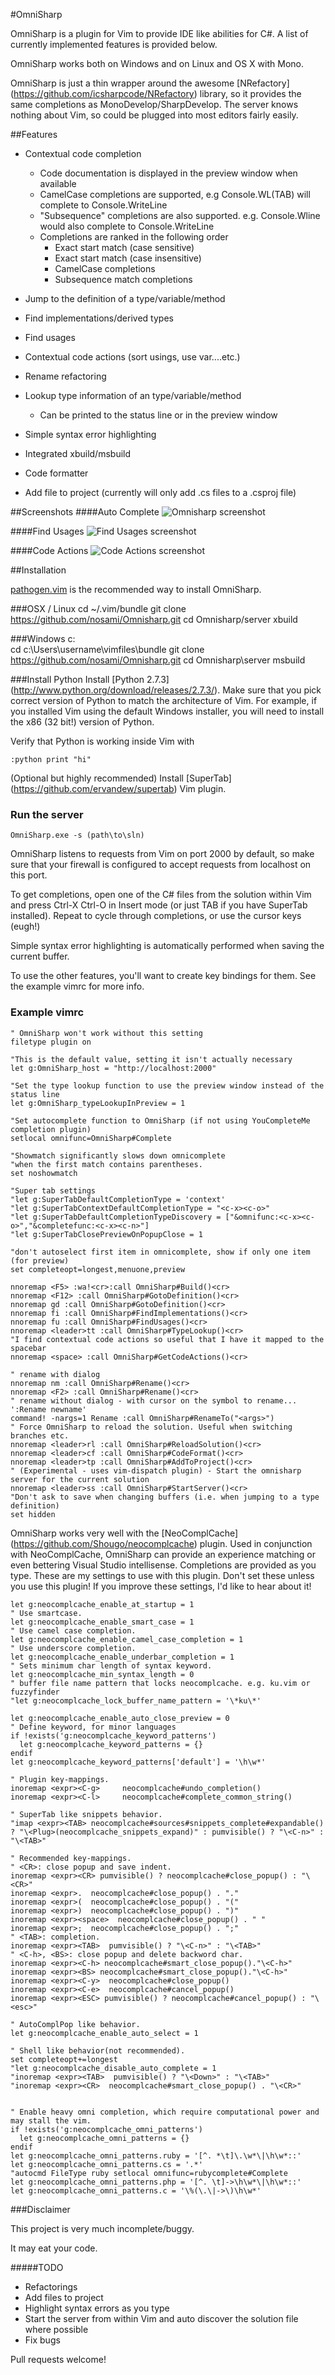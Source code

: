 #OmniSharp

OmniSharp is a plugin for Vim to provide IDE like abilities for C#. A list of currently implemented features is provided below.

OmniSharp works both on Windows and on Linux and OS X with Mono.

OmniSharp is just a thin wrapper around the awesome [NRefactory] (https://github.com/icsharpcode/NRefactory) library, so it provides the same
completions as MonoDevelop/SharpDevelop. The server knows nothing about Vim, so could be plugged into most editors fairly easily.

##Features

* Contextual code completion
	* Code documentation is displayed in the preview window when available
	* CamelCase completions are supported, e.g Console.WL(TAB) will complete to Console.WriteLine
	* "Subsequence" completions are also supported. e.g. Console.Wline would also complete to Console.WriteLine
	* Completions are ranked in the following order
		* Exact start match (case sensitive)
		* Exact start match (case insensitive)
		* CamelCase completions
		* Subsequence match completions

* Jump to the definition of a type/variable/method
* Find implementations/derived types
* Find usages
* Contextual code actions (sort usings, use var....etc.)
* Rename refactoring
* Lookup type information of an type/variable/method
	* Can be printed to the status line or in the preview window
* Simple syntax error highlighting
* Integrated xbuild/msbuild
* Code formatter
* Add file to project (currently will only add .cs files to a .csproj file)


##Screenshots
####Auto Complete
![Omnisharp screenshot](https://raw.github.com/nosami/Omnisharp/gh-pages/Omnisharp.png)

####Find Usages
![Find Usages screenshot](https://raw.github.com/nosami/Omnisharp/gh-pages/FindUsages.png)

####Code Actions
![Code Actions screenshot](https://raw.github.com/nosami/Omnisharp/gh-pages/CodeActions.png)

##Installation

[pathogen.vim](https://github.com/tpope/vim-pathogen) is the recommended way to install OmniSharp.

###OSX / Linux
    cd ~/.vim/bundle
    git clone https://github.com/nosami/Omnisharp.git
    cd Omnisharp/server
	xbuild

###Windows
	c:\
	cd c:\Users\username\vimfiles\bundle
    git clone https://github.com/nosami/Omnisharp.git
    cd Omnisharp\server
	msbuild

###Install Python
Install [Python 2.7.3] (http://www.python.org/download/releases/2.7.3/). Make sure that you pick correct version of Python to match the architecture of Vim. 
For example, if you installed Vim using the default Windows installer, you will need to install the x86 (32 bit!) version of Python.

Verify that Python is working inside Vim with 

```vim
:python print "hi"
```


(Optional but highly recommended) Install [SuperTab] (https://github.com/ervandew/supertab) Vim plugin.

### Run the server

	OmniSharp.exe -s (path\to\sln)

OmniSharp listens to requests from Vim on port 2000 by default, so make sure that your firewall is configured to accept requests from localhost on this port.

To get completions, open one of the C# files from the solution within Vim and press Ctrl-X Ctrl-O in Insert mode (or just TAB if you have SuperTab installed). 
Repeat to cycle through completions, or use the cursor keys (eugh!)

Simple syntax error highlighting is automatically performed when saving the current buffer.

To use the other features, you'll want to create key bindings for them. See the example vimrc for more info.



### Example vimrc

```vim
" OmniSharp won't work without this setting
filetype plugin on

"This is the default value, setting it isn't actually necessary
let g:OmniSharp_host = "http://localhost:2000"

"Set the type lookup function to use the preview window instead of the status line
let g:OmniSharp_typeLookupInPreview = 1

"Set autocomplete function to OmniSharp (if not using YouCompleteMe completion plugin)
setlocal omnifunc=OmniSharp#Complete

"Showmatch significantly slows down omnicomplete
"when the first match contains parentheses.
set noshowmatch

"Super tab settings
"let g:SuperTabDefaultCompletionType = 'context'
"let g:SuperTabContextDefaultCompletionType = "<c-x><c-o>"
"let g:SuperTabDefaultCompletionTypeDiscovery = ["&omnifunc:<c-x><c-o>","&completefunc:<c-x><c-n>"]
"let g:SuperTabClosePreviewOnPopupClose = 1

"don't autoselect first item in omnicomplete, show if only one item (for preview)
set completeopt=longest,menuone,preview

nnoremap <F5> :wa!<cr>:call OmniSharp#Build()<cr>
nnoremap <F12> :call OmniSharp#GotoDefinition()<cr>
nnoremap gd :call OmniSharp#GotoDefinition()<cr>
nnoremap fi :call OmniSharp#FindImplementations()<cr>
nnoremap fu :call OmniSharp#FindUsages()<cr>
nnoremap <leader>tt :call OmniSharp#TypeLookup()<cr>
"I find contextual code actions so useful that I have it mapped to the spacebar
nnoremap <space> :call OmniSharp#GetCodeActions()<cr>

" rename with dialog
nnoremap nm :call OmniSharp#Rename()<cr>
nnoremap <F2> :call OmniSharp#Rename()<cr>      
" rename without dialog - with cursor on the symbol to rename... ':Rename newname'
command! -nargs=1 Rename :call OmniSharp#RenameTo("<args>")
" Force OmniSharp to reload the solution. Useful when switching branches etc.
nnoremap <leader>rl :call OmniSharp#ReloadSolution()<cr>
nnoremap <leader>cf :call OmniSharp#CodeFormat()<cr>
nnoremap <leader>tp :call OmniSharp#AddToProject()<cr>
" (Experimental - uses vim-dispatch plugin) - Start the omnisharp server for the current solution
nnoremap <leader>ss :call OmniSharp#StartServer()<cr>
"Don't ask to save when changing buffers (i.e. when jumping to a type definition)
set hidden
```

OmniSharp works very well with the [NeoComplCache] (https://github.com/Shougo/neocomplcache) plugin. Used in conjunction with
NeoComplCache, OmniSharp can provide an experience matching or even bettering
Visual Studio intellisense. Completions are provided as you type.
These are my settings to use with this plugin. Don't set these unless you use this plugin! 
If you improve these settings, I'd like to hear about it!

```vim
let g:neocomplcache_enable_at_startup = 1
" Use smartcase.
let g:neocomplcache_enable_smart_case = 1
" Use camel case completion.
let g:neocomplcache_enable_camel_case_completion = 1
" Use underscore completion.
let g:neocomplcache_enable_underbar_completion = 1
" Sets minimum char length of syntax keyword.
let g:neocomplcache_min_syntax_length = 0
" buffer file name pattern that locks neocomplcache. e.g. ku.vim or fuzzyfinder 
"let g:neocomplcache_lock_buffer_name_pattern = '\*ku\*'

let g:neocomplcache_enable_auto_close_preview = 0
" Define keyword, for minor languages
if !exists('g:neocomplcache_keyword_patterns')
  let g:neocomplcache_keyword_patterns = {}
endif
let g:neocomplcache_keyword_patterns['default'] = '\h\w*'

" Plugin key-mappings.
inoremap <expr><C-g>     neocomplcache#undo_completion()
inoremap <expr><C-l>     neocomplcache#complete_common_string()

" SuperTab like snippets behavior.
"imap <expr><TAB> neocomplcache#sources#snippets_complete#expandable() ? "\<Plug>(neocomplcache_snippets_expand)" : pumvisible() ? "\<C-n>" : "\<TAB>"

" Recommended key-mappings.
" <CR>: close popup and save indent.
inoremap <expr><CR> pumvisible() ? neocomplcache#close_popup() : "\<CR>"
inoremap <expr>.  neocomplcache#close_popup() . "."
inoremap <expr>(  neocomplcache#close_popup() . "("
inoremap <expr>)  neocomplcache#close_popup() . ")"
inoremap <expr><space>  neocomplcache#close_popup() . " "
inoremap <expr>;  neocomplcache#close_popup() . ";"
" <TAB>: completion.
inoremap <expr><TAB>  pumvisible() ? "\<C-n>" : "\<TAB>"
" <C-h>, <BS>: close popup and delete backword char.
inoremap <expr><C-h> neocomplcache#smart_close_popup()."\<C-h>"
inoremap <expr><BS> neocomplcache#smart_close_popup()."\<C-h>"
inoremap <expr><C-y>  neocomplcache#close_popup()
inoremap <expr><C-e>  neocomplcache#cancel_popup()
inoremap <expr><ESC> pumvisible() ? neocomplcache#cancel_popup() : "\<esc>"

" AutoComplPop like behavior.
let g:neocomplcache_enable_auto_select = 1

" Shell like behavior(not recommended).
set completeopt+=longest
"let g:neocomplcache_disable_auto_complete = 1
"inoremap <expr><TAB>  pumvisible() ? "\<Down>" : "\<TAB>"
"inoremap <expr><CR>  neocomplcache#smart_close_popup() . "\<CR>"


" Enable heavy omni completion, which require computational power and may stall the vim. 
if !exists('g:neocomplcache_omni_patterns')
  let g:neocomplcache_omni_patterns = {}
endif
let g:neocomplcache_omni_patterns.ruby = '[^. *\t]\.\w*\|\h\w*::'
let g:neocomplcache_omni_patterns.cs = '.*'
"autocmd FileType ruby setlocal omnifunc=rubycomplete#Complete
let g:neocomplcache_omni_patterns.php = '[^. \t]->\h\w*\|\h\w*::'
let g:neocomplcache_omni_patterns.c = '\%(\.\|->\)\h\w*'
```

###Disclaimer

This project is very much incomplete/buggy. 

It may eat your code.


#####TODO

- Refactorings
- Add files to project
- Highlight syntax errors as you type
- Start the server from within Vim and auto discover the solution file where possible
- Fix bugs

Pull requests welcome!

